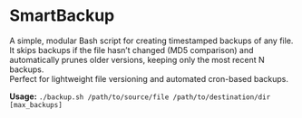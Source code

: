 # SmartBackup

A simple, modular Bash script for creating timestamped backups of any file.  
It skips backups if the file hasn’t changed (MD5 comparison) and automatically prunes older versions, keeping only the most recent N backups.  
Perfect for lightweight file versioning and automated cron-based backups.  

**Usage:** `./backup.sh /path/to/source/file /path/to/destination/dir [max_backups]`
